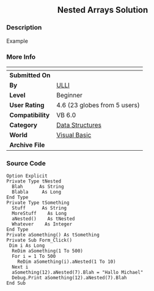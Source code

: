 ﻿<div align="center">

## Nested Arrays Solution


</div>

### Description

Example
 
### More Info
 


<span>             |<span>
---                |---
**Submitted On**   |
**By**             |[ULLI](https://github.com/Planet-Source-Code/PSCIndex/blob/master/ByAuthor/ulli.md)
**Level**          |Beginner
**User Rating**    |4.6 (23 globes from 5 users)
**Compatibility**  |VB 6\.0
**Category**       |[Data Structures](https://github.com/Planet-Source-Code/PSCIndex/blob/master/ByCategory/data-structures__1-33.md)
**World**          |[Visual Basic](https://github.com/Planet-Source-Code/PSCIndex/blob/master/ByWorld/visual-basic.md)
**Archive File**   |[](https://github.com/Planet-Source-Code/ulli-nested-arrays-solution__1-55850/archive/master.zip)





### Source Code

```
Option Explicit
Private Type tNested
  Blah      As String
  Blabla     As Long
End Type
Private Type tSomething
  Stuff      As String
  MoreStuff    As Long
  aNested()    As tNested
  Whatever    As Integer
End Type
Private aSomething() As tSomething
Private Sub Form_Click()
 Dim i As Long
  ReDim aSomething(1 To 500)
  For i = 1 To 500
    ReDim aSomething(i).aNested(1 To 10)
  Next i
  aSomething(12).aNested(7).Blah = "Hallo Michael"
  Debug.Print aSomething(12).aNested(7).Blah
End Sub
```


